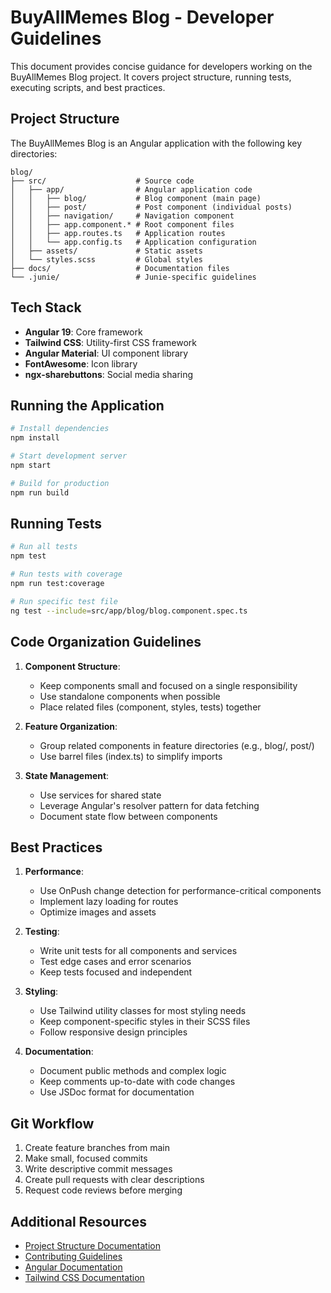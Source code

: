 # BuyAllMemes Blog - Developer Guidelines

This document provides concise guidance for developers working on the BuyAllMemes Blog project. It covers project structure, running tests, executing scripts, and best practices.

## Project Structure

The BuyAllMemes Blog is an Angular application with the following key directories:

```
blog/
├── src/                    # Source code
│   ├── app/                # Angular application code
│   │   ├── blog/           # Blog component (main page)
│   │   ├── post/           # Post component (individual posts)
│   │   ├── navigation/     # Navigation component
│   │   ├── app.component.* # Root component files
│   │   ├── app.routes.ts   # Application routes
│   │   └── app.config.ts   # Application configuration
│   ├── assets/             # Static assets
│   └── styles.scss         # Global styles
├── docs/                   # Documentation files
└── .junie/                 # Junie-specific guidelines
```

## Tech Stack

- **Angular 19**: Core framework
- **Tailwind CSS**: Utility-first CSS framework
- **Angular Material**: UI component library
- **FontAwesome**: Icon library
- **ngx-sharebuttons**: Social media sharing

## Running the Application

```bash
# Install dependencies
npm install

# Start development server
npm start

# Build for production
npm run build
```

## Running Tests

```bash
# Run all tests
npm test

# Run tests with coverage
npm run test:coverage

# Run specific test file
ng test --include=src/app/blog/blog.component.spec.ts
```

## Code Organization Guidelines

1. **Component Structure**:
   - Keep components small and focused on a single responsibility
   - Use standalone components when possible
   - Place related files (component, styles, tests) together

2. **Feature Organization**:
   - Group related components in feature directories (e.g., blog/, post/)
   - Use barrel files (index.ts) to simplify imports

3. **State Management**:
   - Use services for shared state
   - Leverage Angular's resolver pattern for data fetching
   - Document state flow between components

## Best Practices

1. **Performance**:
   - Use OnPush change detection for performance-critical components
   - Implement lazy loading for routes
   - Optimize images and assets

2. **Testing**:
   - Write unit tests for all components and services
   - Test edge cases and error scenarios
   - Keep tests focused and independent

3. **Styling**:
   - Use Tailwind utility classes for most styling needs
   - Keep component-specific styles in their SCSS files
   - Follow responsive design principles

4. **Documentation**:
   - Document public methods and complex logic
   - Keep comments up-to-date with code changes
   - Use JSDoc format for documentation

## Git Workflow

1. Create feature branches from main
2. Make small, focused commits
3. Write descriptive commit messages
4. Create pull requests with clear descriptions
5. Request code reviews before merging

## Additional Resources

- [Project Structure Documentation](../docs/PROJECT_STRUCTURE.md)
- [Contributing Guidelines](../CONTRIBUTING.md)
- [Angular Documentation](https://angular.io/docs)
- [Tailwind CSS Documentation](https://tailwindcss.com/docs)
